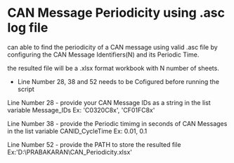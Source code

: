 # CAN Message Periodicity using .asc log file
 can able to find the periodicity of a CAN message using valid .asc file by configuring the CAN Message Identifiers(N) and its Periodic Time.
 
 the resulted file will be a .xlsx format workbook with N number of sheets.
 
 
 - Line Number 28, 38 and 52 needs to be Cofigured before running the script
 
 Line Number 28 - provide your CAN Message IDs as a string in the list variable Message_IDs Ex: 'C0320C8x', 'CF01FC8x'

 Line Number 38 - provide the Periodic timimg in seconds of CAN Messages in the list variable CANID_CycleTime Ex: 0.01, 0.1
 
 Line Number 52 - provide the PATH to store the resulted file Ex:'D:\\PRABAKARAN\\CAN_Periodicity.xlsx'

